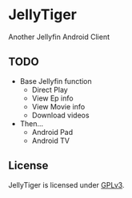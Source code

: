 # JellyTiger
Another Jellyfin Android Client

## TODO
- Base Jellyfin function
  - Direct Play
  - View Ep info
  - View Movie info
  - Download videos
- Then...
    - Android Pad
    - Android TV

## License
JellyTiger is licensed under [GPLv3](https://github.com/TigerBeanst/JellyTiger/blob/master/LICENSE).
